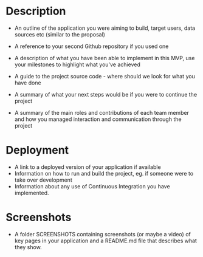 # Description

-   An outline of the application you were aiming to build, target users, data sources etc (similar to the proposal)
-   A reference to your second Github repository if you used one  
    
-   A description of what you have been able to implement in this MVP, use your milestones to highlight what you've achieved  
    
-   A guide to the project source code - where should we look for what you have done  
    
-   A summary of what your next steps would be if you were to continue the project
-   A summary of the main roles and contributions of each team member and how you managed interaction and communication through the project  
    

# Deployment

-   A link to a deployed version of your application if available
-   Information on how to run and build the project, eg. if someone were to take over development
-   Information about any use of Continuous Integration you have implemented.  
    
# Screenshots
-   A folder SCREENSHOTS containing screenshots (or maybe a video) of key pages in your application and a README.md file that describes what they show.
